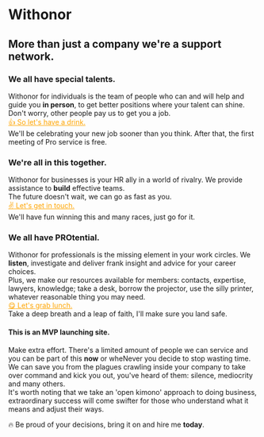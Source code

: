 # Withonor

## More than just a company we're a support network.

### We all have special talents.  
Withonor for individuals is the team of people who can and will help and guide you **in person**, to get better positions where your talent can shine.  
Don't worry, other people pay us to get you a job.  
<a href='http://registro.withonor.com' class='btn' style='color: orange; border-color: orange'>:+1: So let's have a drink.</a>  
We'll be celebrating your new job sooner than you think. After that, the first meeting of Pro service is free.  

### We're all in this together.
Withonor for businesses is your HR ally in a world of rivalry. We provide assistance to **build** effective teams.  
The future doesn't wait, we can go as fast as you.  
<a href='http://socios.withonor.com' class='btn' style='color: orange; border-color: orange'>:v: Let's get in touch.</a>  
We'll have fun winning this and many races, just go for it.  

### We all have PROtential.  
Withonor for professionals is the missing element in your work circles. We **listen**, investigate and deliver frank insight and advice for your career choices.  
Plus, we make our resources available for members: contacts, expertise, lawyers, knowledge; take a desk, borrow the projector, use the silly printer, whatever reasonable thing you may need.  
<a href='http://principal.withonor.com' class='btn' style='color: orange; border-color: orange'>:yum: Let's grab lunch.</a>  
Take a deep breath and a leap of faith, I'll make sure you land safe.  

#### This is an MVP launching site.
Make extra effort. There's a limited amount of people we can service and you can be part of this **now** or wheNever you decide to stop wasting time.  
We can save you from the plagues crawling inside your company to take over command and kick you out, you've heard of them: silence, mediocrity and many others.  
It's worth noting that we take an 'open kimono' approach to doing business, extraordinary success will come swifter for those who understand what it means and adjust their ways.  

:fire: Be proud of your decisions, bring it on and hire me **today**.  
